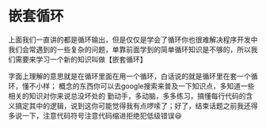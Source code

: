 # 嵌套循环

上面我们一直讲的都是循环输出，但是仅仅是学会了循环你也很难解决程序开发中我们会常遇到的一些复杂的问题，单靠前面学到的简单循环知识是不够的，所以我们需要来学习一个新的知识叫做【嵌套循环】

字面上理解的意思就是在循环里面在用一个循环，白话说的就是循环里在套一个循环，懂不小样；
概念的东西你可以去google搜索来普及一下知识点，多知道一些相关的知识对你来说总没坏处的
勤动手，多动脑，多多练习，搞懂每行代码的含义搞定其中的逻辑，说到这你可能觉得我有点啰嗦了；好了，结束话题之前我还得多说一下，注意代码符号注意代码缩进拒绝犯低级错误😆

